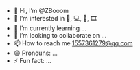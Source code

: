 - 👋 Hi, I’m @ZBooom
- 👀 I’m interested in 📸, 💻, 🎵, 🎞
- 🌱 I’m currently learning ...
- 💞️ I’m looking to collaborate on ...
- 📫 How to reach me 1557361279@qq.com
- 😄 Pronouns: ...
- ⚡ Fun fact: ...

<!---
ZBooom/ZBooom is a ✨ special ✨ repository because its `README.md` (this file) appears on your GitHub profile.
You can click the Preview link to take a look at your changes.
--->
